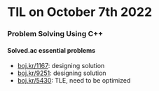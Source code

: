 # **TIL on October 7th 2022**
### Problem Solving Using C++
#### Solved.ac essential problems
- [boj.kr/1167](../../../Problem%20Solving/boj/solvedac/1167-10-06-2022.cpp): designing solution
- [boj.kr/9251](../../../Problem%20Solving/boj/solvedac/9251-10-06-2022.cpp): designing solution
- [boj.kr/5430](../../../Problem%20Solving/boj/solvedac/5430-10-07-2022.cpp): TLE, need to be optimized